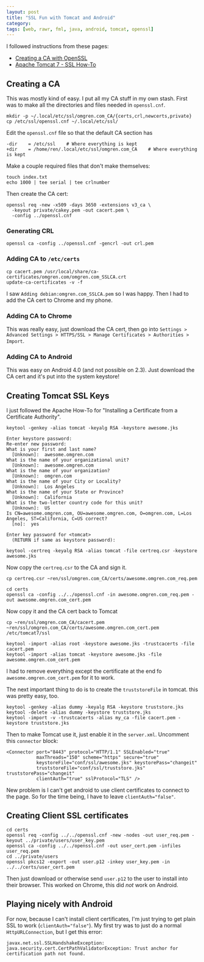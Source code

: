 ```yaml
---
layout: post
title: "SSL Fun with Tomcat and Android"
category: 
tags: [web, rawr, fml, java, android, tomcat, openssl]
---
```


I followed instructions from these pages:
 * [Creating a CA with OpenSSL](http://www.freebsdmadeeasy.com/tutorials/freebsd/create-a-ca-with-openssl.php)
 * [Apache Tomcat 7 - SSL How-To](http://tomcat.apache.org/tomcat-7.0-doc/ssl-howto.html)

## Creating a CA

This was mostly kind of easy. I put all my CA stuff in my own stash.
First was to make all the directories and files needed in `openssl.cnf`.

    mkdir -p ~/.local/etc/ssl/omgren.com_CA/{certs,crl,newcerts,private}
    cp /etc/ssl/openssl.cnf ~/.local/etc/ssl/

Edit the `openssl.cnf` file so that the default CA section has

    -dir    = /etc/ssl    # Where everything is kept
    +dir    = /home/ren/.local/etc/ssl/omgren.com_CA    # Where everything is kept

Make a couple required files that don't make themselves:

    touch index.txt
    echo 1000 | tee serial | tee crlnumber

Then create the CA cert:

    openssl req -new -x509 -days 3650 -extensions v3_ca \
      -keyout private/cakey.pem -out cacert.pem \
      -config ../openssl.cnf

### Generating CRL

    openssl ca -config ../openssl.cnf -gencrl -out crl.pem

### Adding CA to `/etc/certs`

    cp cacert.pem /usr/local/share/ca-certificates/omgren.com/omgren.com_SSLCA.crt
    update-ca-certificates -v -f

I saw `Adding debian:omgren.com_SSLCA.pem` so I was happy. Then I had to add the CA cert to Chrome and my phone.

### Adding CA to Chrome

This was really easy, just download the CA cert, then go into 
`Settings > Advanced Settings > HTTPS/SSL > Manage Certificates > Authorities > Import`.

### Adding CA to Android

This was easy on Android 4.0 (and not possible on 2.3). Just download the CA cert and it's put into the system keystore!

## Creating Tomcat SSL Keys

I just followed the Apache How-To for "Installing a Certificate from a Certificate Authority".

    keytool -genkey -alias tomcat -keyalg RSA -keystore awesome.jks

    Enter keystore password:  
    Re-enter new password: 
    What is your first and last name?
      [Unknown]:  awesome.omgren.com
    What is the name of your organizational unit?
      [Unknown]:  awesome.omgren.com
    What is the name of your organization?
      [Unknown]:  omgren.com
    What is the name of your City or Locality?
      [Unknown]:  Los Angeles
    What is the name of your State or Province?
      [Unknown]:  California
    What is the two-letter country code for this unit?
      [Unknown]:  US
    Is CN=awesome.omgren.com, OU=awesome.omgren.com, O=omgren.com, L=Los Angeles, ST=California, C=US correct?
      [no]:  yes
    
    Enter key password for <tomcat>
      (RETURN if same as keystore password):  

    keytool -certreq -keyalg RSA -alias tomcat -file certreq.csr -keystore awesome.jks

Now copy the `certreq.csr` to the CA and sign it.

    cp certreq.csr ~ren/ssl/omgren.com_CA/certs/awesome.omgren.com_req.pem

    cd certs
    openssl ca -config ../../openssl.cnf -in awesome.omgren.com_req.pem -out awesome.omgren.com_cert.pem

Now copy it and the CA cert back to Tomcat

    cp ~ren/ssl/omgren.com_CA/cacert.pem ~ren/ssl/omgren.com_CA/certs/awesome.omgren.com_cert.pem /etc/tomcat7/ssl

    keytool -import -alias root -keystore awesome.jks -trustcacerts -file cacert.pem
    keytool -import -alias tomcat -keystore awesome.jks -file awesome.omgren.com_cert.pem

I had to remove everything except the certificate at the end fo `awesome.omgren.com_cert.pem` for it to work.

The next important thing to do is to create the `truststoreFile` in tomcat. this was pretty easy, too.

    keytool -genkey -alias dummy -keyalg RSA -keystore truststore.jks
    keytool -delete -alias dummy -keystore truststore.jks
    keytool -import -v -trustcacerts -alias my_ca -file cacert.pem -keystore truststore.jks

Then to make Tomcat use it, just enable it in the `server.xml`. Uncomment this `connector` block:

    <Connector port="8443" protocol="HTTP/1.1" SSLEnabled="true"
               maxThreads="150" scheme="https" secure="true"
               keystoreFile="conf/ssl/awesome.jks" keystorePass="changeit"
               truststoreFile="conf/ssl/truststore.jks" truststorePass="changeit"
               clientAuth="true" sslProtocol="TLS" />

New problem is I can't get android to use client certificates to connect to the page. So for the time being, I
have to leave `clientAuth="false"`.

## Creating Client SSL certificates

    cd certs
    openssl req -config ../../openssl.cnf -new -nodes -out user_req.pem -keyout ../private/users/user_key.pem
    openssl ca -config ../../openssl.cnf -out user_cert.pem -infiles user_req.pem
    cd ../private/users
    openssl pkcs12 -export -out user.p12 -inkey user_key.pem -in ../../certs/user_cert.pem

Then just download or otherwise send `user.p12` to the user to install into their browser. This worked on Chrome,
this did *not* work on Android.


## Playing nicely with Android

For now, because I can't install client certificates, I'm just trying to get plain SSL to work (`clientAuth="false"`).
My first try was to just do a normal `HttpURLConnection`, but I get this error:

    javax.net.ssl.SSLHandshakeException: java.security.cert.CertPathValidatorException: Trust anchor for certification path not found.

